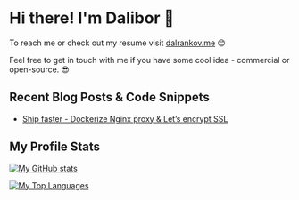 # Hi there! I'm Dalibor 🙌

To reach me or check out my resume visit [dalrankov.me](https://dalrankov.me) 😊

Feel free to get in touch with me if you have some cool idea - commercial or open-source. 😎

## Recent Blog Posts & Code Snippets

<!--START_SECTION:posts-->
* [Ship faster - Dockerize Nginx proxy &amp; Let’s encrypt SSL](https://dalrankov.me/2022/02/09/nginx-reverse-proxy-plus-lets-encrypt-ssl-with-docker.html)
<!--END_SECTION:posts-->

## My Profile Stats

[![My GitHub stats](https://github-readme-stats.vercel.app/api?username=dalrankov&show_icons=true&theme=github_dark)](https://github.com/anuraghazra/github-readme-stats)

[![My Top Languages](https://github-readme-stats.vercel.app/api/top-langs/?username=dalrankov&layout=compact&theme=github_dark)](https://github.com/anuraghazra/github-readme-stats)
